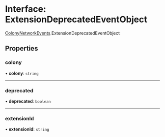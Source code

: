 # Interface: ExtensionDeprecatedEventObject

[ColonyNetworkEvents](../modules/ColonyNetworkEvents.md).ExtensionDeprecatedEventObject

## Properties

### colony

• **colony**: `string`

___

### deprecated

• **deprecated**: `boolean`

___

### extensionId

• **extensionId**: `string`
